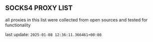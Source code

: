 ## SOCKS4 PROXY LIST

all proxies in this list were collected from open sources and tested for functionality

last update: `2025-01-08 12:36:11.366461+00:00`